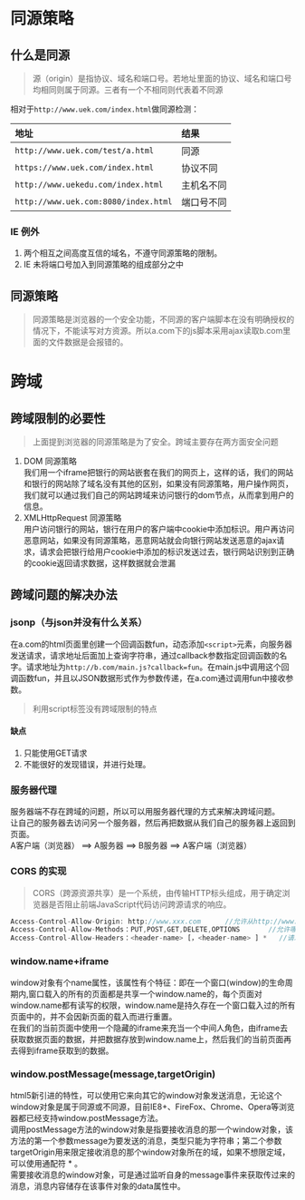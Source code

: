 # 同源策略
## 什么是同源
> 源（origin）是指协议、域名和端口号。若地址里面的协议、域名和端口号均相同则属于同源。三者有一个不相同则代表着不同源  

相对于`http://www.uek.com/index.html`做同源检测：

| 地址 | 结果    |
| :------------- | :------------- |
| `http://www.uek.com/test/a.html`|    同源 |
| `https://www.uek.com/index.html`|    协议不同 |
| `http://www.uekedu.com/index.html`|       主机名不同 |
| `http://www.uek.com:8080/index.html`|     端口号不同 |

### IE 例外
1. 两个相互之间高度互信的域名，不遵守同源策略的限制。
2. IE 未将端口号加入到同源策略的组成部分之中



## 同源策略
>同源策略是浏览器的一个安全功能，不同源的客户端脚本在没有明确授权的情况下，不能读写对方资源。所以a.com下的js脚本采用ajax读取b.com里面的文件数据是会报错的。

# 跨域
## 跨域限制的必要性
>上面提到浏览器的同源策略是为了安全。跨域主要存在两方面安全问题

1. DOM 同源策略                  
我们用一个iframe把银行的网站嵌套在我们的网页上，这样的话，我们的网站和银行的网站除了域名没有其他的区别，如果没有同源策略，用户操作网页，我们就可以通过我们自己的网站跨域来访问银行的dom节点，从而拿到用户的信息。
2. XMLHttpRequest 同源策略       
用户访问银行的网站，银行在用户的客户端中cookie中添加标识。用户再访问恶意网站，如果没有同源策略，恶意网站就会向银行网站发送恶意的ajax请求，请求会把银行给用户cookie中添加的标识发送过去，银行网站识别到正确的cookie返回请求数据，这样数据就会泄漏

## 跨域问题的解决办法
### jsonp（与json并没有什么关系）
在a.com的html页面里创建一个回调函数fun，动态添加`<script>`元素，向服务器发送请求，请求地址后面加上查询字符串，通过callback参数指定回调函数的名字。请求地址为`http://b.com/main.js?callback=fun`。在main.js中调用这个回调函数fun，并且以JSON数据形式作为参数传递，在a.com通过调用fun中接收参数。   
>利用script标签没有跨域限制的特点

#### 缺点
1. 只能使用GET请求
2. 不能很好的发现错误，并进行处理。

### 服务器代理
服务器端不存在跨域的问题，所以可以用服务器代理的方式来解决跨域问题。    
让自己的服务器去访问另一个服务器，然后再把数据从我们自己的服务器上返回到页面。    
A客户端（浏览器） ==> A服务器 ==> B服务器 ==> A客户端（浏览器）

### CORS 的实现
>CORS（跨源资源共享）是一个系统，由传输HTTP标头组成，用于确定浏览器是否阻止前端JavaScript代码访问跨源请求的响应。

```js
Access-Control-Allow-Origin: http://www.xxx.com      //允许从http://www.xxx.com源请求代码来访问资源。 *代表允许所有的
Access-Control-Allow-Methods：PUT,POST,GET,DELETE,OPTIONS       //允许哪些请求方法
Access-Control-Allow-Headers：<header-name> [，<header-name> ] *   //请求需要具有的标头
```


### window.name+iframe
window对象有个name属性，该属性有个特征：即在一个窗口(window)的生命周期内,窗口载入的所有的页面都是共享一个window.name的，每个页面对window.name都有读写的权限，window.name是持久存在一个窗口载入过的所有页面中的，并不会因新页面的载入而进行重置。    
在我们的当前页面中使用一个隐藏的iframe来充当一个中间人角色，由iframe去获取数据页面的数据，并把数据存放到window.name上，然后我们的当前页面再去得到iframe获取到的数据。

### window.postMessage(message,targetOrigin)
html5新引进的特性，可以使用它来向其它的window对象发送消息，无论这个window对象是属于同源或不同源，目前IE8+、FireFox、Chrome、Opera等浏览器都已经支持window.postMessage方法。        
调用postMessage方法的window对象是指要接收消息的那一个window对象，该方法的第一个参数message为要发送的消息，类型只能为字符串；第二个参数targetOrigin用来限定接收消息的那个window对象所在的域，如果不想限定域，可以使用通配符 *  。             
需要接收消息的window对象，可是通过监听自身的message事件来获取传过来的消息，消息内容储存在该事件对象的data属性中。
